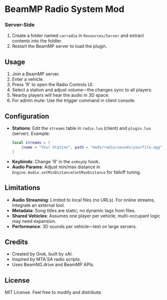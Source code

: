 # BeamMP Radio System Mod

### Server-Side
1. Create a folder named `carradio` in `Resources/Server` and extract contents into the foldler.
2. Restart the BeamMP server to load the plugin.

## Usage

1. Join a BeamMP server.
2. Enter a vehicle.
3. Press 'R' to open the Radio Controls UI.
4. Select a station and adjust volume—the changes sync to all players.
5. Nearby players will hear the audio in 3D space.
6. For admin mute: Use the trigger command in client console.

## Configuration

- **Stations**: Edit the `streams` table in `radio.lua` (client) and `plugin.lua` (server). Example:
  ```lua
  local streams = {
      {name = "Your Station", path = "mods/radio/sounds/yourfile.ogg", song = "Your Song Title"}
  }
  ```
- **Keybinds**: Change 'R' in the `onKeyUp` hook.
- **Audio Params**: Adjust min/max distance in `Engine.Audio.setMinDistance`/`setMaxDistance` for falloff tuning.

## Limitations

- **Audio Streaming**: Limited to local files (no URLs). For online streams, integrate an external tool.
- **Metadata**: Song titles are static; no dynamic tags from files.
- **Shared Vehicles**: Assumes one player per vehicle; multi-occupant logic may need expansion.
- **Performance**: 3D sounds per vehicle—test on large servers.

## Credits

- Created by Grok, built by xAI.
- Inspired by MTA:SA radio scripts.
- Uses BeamNG.drive and BeamMP APIs.

## License

MIT License. Feel free to modify and distribute.
